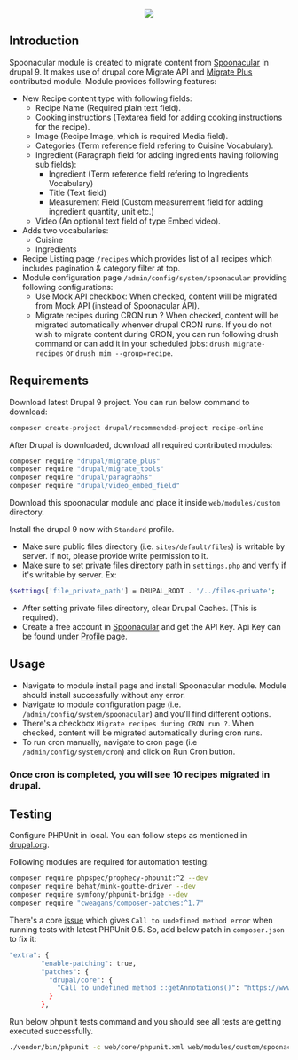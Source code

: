 <p align="center">
  <img src="https://drupalize.me/sites/default/files/blog_post_images/9.0_blue_rgb.png">
</p>

## Introduction
Spoonacular module is created to migrate content from [Spoonacular](https://spoonacular.com/) in drupal 9. It makes use of drupal core Migrate API and [Migrate Plus](https://www.drupal.org/project/migrate_plus) contributed module.
Module provides following features:
* New Recipe content type with following fields:
    * Recipe Name (Required plain text field).
    * Cooking instructions (Textarea field for adding cooking instructions for the recipe).
    * Image (Recipe Image, which is required Media field).
    * Categories (Term reference field refering to Cuisine Vocabulary).
    * Ingredient (Paragraph field for adding ingredients having following sub fields):
       * Ingredient (Term reference field refering to Ingredients Vocabulary)
       * Title (Text field)
       * Measurement Field (Custom measurement field for adding ingredient quantity, unit etc.)
    * Video (An optional text field of type Embed video).
* Adds two vocabularies:
    * Cuisine
    * Ingredients
* Recipe Listing page `/recipes` which provides list of all recipes which includes pagination & category filter at top.
* Module configuration page `/admin/config/system/spoonacular` providing following configurations:
    * Use Mock API checkbox: When checked, content will be migrated from Mock API (instead of Spoonacular API).
    * Migrate recipes during CRON run ? When checked, content will be migrated automatically whenver drupal CRON runs. If you do not wish to migrate content during CRON, you can run following drush command or can add it in your scheduled jobs: `drush migrate-recipes` or `drush mim --group=recipe`.


## Requirements
Download latest Drupal 9 project. You can run below command to download:

```sh
composer create-project drupal/recommended-project recipe-online
```

After Drupal is downloaded, download all required contributed modules:

```sh
composer require "drupal/migrate_plus"
composer require "drupal/migrate_tools"
composer require "drupal/paragraphs"
composer require "drupal/video_embed_field"
```

Download this spoonacular module and place it inside `web/modules/custom` directory.

Install the drupal 9 now with `Standard` profile.

* Make sure public files directory (i.e. `sites/default/files`) is writable by server. If not, please provide write permission to it.
* Make sure to set private files directory path in `settings.php` and verify if it's writable by server. Ex:
```sh
$settings['file_private_path'] = DRUPAL_ROOT . '/../files-private';
```
* After setting private files directory, clear Drupal Caches. (This is required).
* Create a free account in [Spoonacular](https://spoonacular.com/food-api) and get the API Key. Api Key can be found under [Profile](https://spoonacular.com/food-api/console#Profile) page.


## Usage
* Navigate to module install page and install Spoonacular module. Module should install successfully without any error.
* Navigate to module configuration page (i.e. `/admin/config/system/spoonacular`) and you'll find different options.
* There's a checkbox `Migrate recipes during CRON run ?`. When checked, content will be migrated automatically during cron runs. 
* To run cron manually, navigate to cron page (i.e `/admin/config/system/cron`) and click on Run Cron button. 

### Once cron is completed, you will see 10 recipes migrated in drupal.

## Testing

Configure PHPUnit in local. You can follow steps as mentioned in [drupal.org](https://www.drupal.org/docs/automated-testing/phpunit-in-drupal/running-phpunit-tests#s-configure-phpunit).


Following modules are required for automation testing:
```sh
composer require phpspec/prophecy-phpunit:^2 --dev
composer require behat/mink-goutte-driver --dev
composer require symfony/phpunit-bridge --dev
composer require "cweagans/composer-patches:^1.7"
```

There's a core [issue](https://www.drupal.org/node/3186443) which gives `Call to undefined method error` when running tests with latest PHPUnit 9.5. So, add below patch in `composer.json` to fix it:
```sh
"extra": {
        "enable-patching": true,
        "patches": {
          "drupal/core": {
            "Call to undefined method ::getAnnotations()": "https://www.drupal.org/files/issues/2020-12-04/3186443-1.patch"
          }
        },
```

Run below phpunit tests command and you should see all tests are getting executed successfully.
```sh
./vendor/bin/phpunit -c web/core/phpunit.xml web/modules/custom/spoonacular/
```
